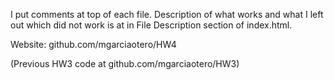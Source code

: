 

I put comments at top of each file. 
Description of what works and what I left out which did not work
is at in File Description section of index.html.

Website: github.com/mgarciaotero/HW4

(Previous HW3 code at github.com/mgarciaotero/HW3)
